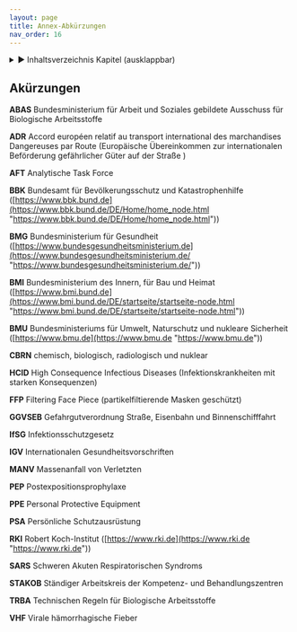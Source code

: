 ```yaml
---
layout: page
title: Annex-Abkürzungen
nav_order: 16
---
```


<details markdown="block">
  <summary>
      &#9658; Inhaltsverzeichnis Kapitel (ausklappbar)
  </summary>

1. TOC
{:toc}
 </details>

   <p></p>


## Akürzungen

**ABAS** Bundesministerium für Arbeit und Soziales gebildete Ausschuss
für Biologische Arbeitsstoffe

**ADR** Accord européen relatif au transport international des
marchandises Dangereuses par Route (Europäische Übereinkommen zur
internationalen Beförderung gefährlicher Güter auf der Straße )

**AFT** Analytische Task Force

**BBK** Bundesamt für Bevölkerungsschutz und Katastrophenhilfe
([https://www.bbk.bund.de](https://www.bbk.bund.de/DE/Home/home_node.html "https://www.bbk.bund.de/DE/Home/home_node.html"))

**BMG** Bundesministerium für Gesundheit
([https://www.bundesgesundheitsministerium.de](https://www.bundesgesundheitsministerium.de/ "https://www.bundesgesundheitsministerium.de/"))

**BMI** Bundesministerium des Innern, für Bau und Heimat
([https://www.bmi.bund.de](https://www.bmi.bund.de/DE/startseite/startseite-node.html "https://www.bmi.bund.de/DE/startseite/startseite-node.html"))

**BMU** Bundesministeriums für Umwelt, Naturschutz und nukleare
Sicherheit
([https://www.bmu.de](https://www.bmu.de "https://www.bmu.de"))

**CBRN** chemisch, biologisch, radiologisch und nuklear

**HCID** High Consequence Infectious Diseases (Infektionskrankheiten mit
starken Konsequenzen)

**FFP** Filtering Face Piece (partikelfiltierende Masken geschützt)

**GGVSEB** Gefahrgutverordnung Straße, Eisenbahn und Binnenschifffahrt

**IfSG** Infektionsschutzgesetz

**IGV** Internationalen Gesundheitsvorschriften

**MANV** Massenanfall von Verletzten

**PEP** Postexpositionsprophylaxe

**PPE** Personal Protective Equipment

**PSA** Persönliche Schutzausrüstung

**RKI** Robert Koch-Institut
([https://www.rki.de](https://www.rki.de "https://www.rki.de"))

**SARS** Schweren Akuten Respiratorischen Syndroms

**STAKOB** Ständiger Arbeitskreis der Kompetenz- und Behandlungszentren

**TRBA** Technischen Regeln für Biologische Arbeitsstoffe

**VHF** Virale hämorrhagische Fieber

<div class="section fnlist" data-role="doc-footnotes">

</div>
